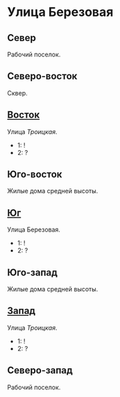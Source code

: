 # Улица Березовая

## Север

Рабочий поселок.

## Северо-восток

Сквер.

## [Восток](./550075.md)

Улица *Троицкая*.

* 1:    !
* 2:    ?

## Юго-восток

Жилые дома средней высоты.

## [Юг](./540080.md)

Улица Березовая.

* 1:    !
* 2:    ?

## Юго-запад

Жилые дома средней высоты.

## [Запад](./530075.md)

Улица *Троицкая*.

* 1:    !
* 2:    ?

## Северо-запад

Рабочий поселок.
